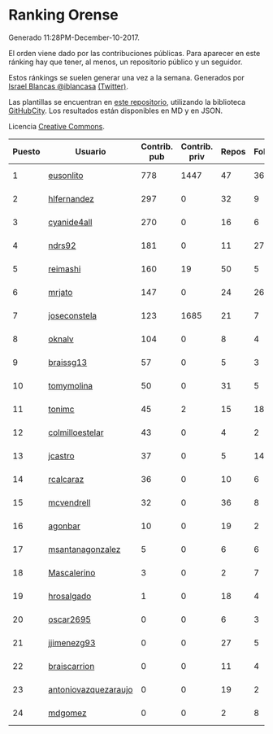 # Ranking Orense

Generado 11:28PM-December-10-2017.

El orden viene dado por las contribuciones públicas. Para aparecer en este ránking hay que tener, al menos, un repositorio público y un seguidor.

Estos ránkings se suelen generar una vez a la semana. Generados por [Israel Blancas @iblancasa](https://github.com/iblancasa/) [(Twitter)](https://twitter.com/iblancasa).

Las plantillas se encuentran en [este repositorio](https://github.com/iblancasa/GH-Spanish-Ranking), utilizando la biblioteca [GitHubCity](https://github.com/iblancasa/GitHubCity). Los resultados están disponibles en MD y en JSON.

Licencia [Creative Commons](https://creativecommons.org/licenses/by/4.0/).

| Puesto   |  Usuario  | Contrib. pub | Contrib. priv |Repos| Followers | Desde |  Avatar  |
|----------|-----------|--------------|---------------|-----|-----------|-------|----------|
|1|[eusonlito](https://github.com/eusonlito)|778|1447|47|36|2011-03-01|![eusonlito](https://avatars2.githubusercontent.com/u/644551)|
|2|[hlfernandez](https://github.com/hlfernandez)|297|0|32|9|2013-01-31|![hlfernandez](https://avatars3.githubusercontent.com/u/3440230)|
|3|[cyanide4all](https://github.com/cyanide4all)|270|0|16|6|2015-10-13|![cyanide4all](https://avatars3.githubusercontent.com/u/15110109)|
|4|[ndrs92](https://github.com/ndrs92)|181|0|11|27|2013-12-10|![ndrs92](https://avatars1.githubusercontent.com/u/6155245)|
|5|[reimashi](https://github.com/reimashi)|160|19|50|5|2013-11-16|![reimashi](https://avatars3.githubusercontent.com/u/5956659)|
|6|[mrjato](https://github.com/mrjato)|147|0|24|26|2013-01-31|![mrjato](https://avatars0.githubusercontent.com/u/3437005)|
|7|[joseconstela](https://github.com/joseconstela)|123|1685|21|7|2014-01-13|![joseconstela](https://avatars0.githubusercontent.com/u/6388629)|
|8|[oknalv](https://github.com/oknalv)|104|0|8|4|2014-12-05|![oknalv](https://avatars0.githubusercontent.com/u/10089519)|
|9|[braissg13](https://github.com/braissg13)|57|0|5|3|2016-11-03|![braissg13](https://avatars3.githubusercontent.com/u/23237528)|
|10|[tomymolina](https://github.com/tomymolina)|50|0|31|5|2012-01-06|![tomymolina](https://avatars2.githubusercontent.com/u/1309445)|
|11|[tonimc](https://github.com/tonimc)|45|2|15|18|2011-04-25|![tonimc](https://avatars2.githubusercontent.com/u/750002)|
|12|[colmilloestelar](https://github.com/colmilloestelar)|43|0|4|2|2015-10-13|![colmilloestelar](https://avatars3.githubusercontent.com/u/15110085)|
|13|[jcastro](https://github.com/jcastro)|37|0|5|14|2010-01-26|![jcastro](https://avatars0.githubusercontent.com/u/190036)|
|14|[rcalcaraz](https://github.com/rcalcaraz)|36|0|10|6|2013-10-24|![rcalcaraz](https://avatars3.githubusercontent.com/u/5764920)|
|15|[mcvendrell](https://github.com/mcvendrell)|32|0|36|8|2012-06-18|![mcvendrell](https://avatars1.githubusercontent.com/u/1863001)|
|16|[agonbar](https://github.com/agonbar)|10|0|19|2|2012-03-19|![agonbar](https://avatars1.githubusercontent.com/u/1553211)|
|17|[msantanagonzalez](https://github.com/msantanagonzalez)|5|0|6|6|2014-09-22|![msantanagonzalez](https://avatars2.githubusercontent.com/u/8866635)|
|18|[Mascalerino](https://github.com/Mascalerino)|3|0|2|7|2014-12-05|![Mascalerino](https://avatars0.githubusercontent.com/u/10086067)|
|19|[hrosalgado](https://github.com/hrosalgado)|1|0|18|4|2014-11-24|![hrosalgado](https://avatars2.githubusercontent.com/u/9938772)|
|20|[oscar2695](https://github.com/oscar2695)|0|0|6|3|2013-10-24|![oscar2695](https://avatars0.githubusercontent.com/u/5764349)|
|21|[jjimenezg93](https://github.com/jjimenezg93)|0|0|27|5|2014-02-05|![jjimenezg93](https://avatars2.githubusercontent.com/u/6595611)|
|22|[braiscarrion](https://github.com/braiscarrion)|0|0|11|4|2013-12-29|![braiscarrion](https://avatars0.githubusercontent.com/u/6281857)|
|23|[antoniovazquezaraujo](https://github.com/antoniovazquezaraujo)|0|0|19|2|2011-08-17|![antoniovazquezaraujo](https://avatars0.githubusercontent.com/u/987077)|
|24|[mdgomez](https://github.com/mdgomez)|0|0|2|8|2014-11-26|![mdgomez](https://avatars1.githubusercontent.com/u/9967701)|

